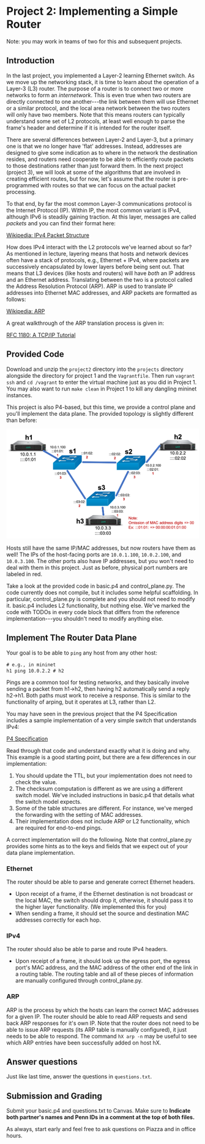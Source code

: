 # Project 2: Implementing a Simple Router

Note: you may work in teams of two for this and subsequent projects.

## Introduction

In the last project, you implemented a Layer-2 learning Ethernet switch.
As we move up the networking stack, it is time to learn about the operation of a Layer-3 (L3) router.
The purpose of a router is to connect two or more networks to form an *internetwork*.
This is even true when two routers are directly connected to one another---the link between them will use Ethernet or a similar protocol, and the local area network between the two routers will only have two members.
Note that this means routers can typically understand some set of L2 protocols, at least well enough to parse the frame's header and determine if it is intended for the router itself.


There are several differences between Layer-2 and Layer-3, but a primary one is that we no longer have 'flat' addresses.
Instead, addresses are designed to give some indication as to where in the network the destination resides, and routers need cooperate to be able to efficiently route packets to those destinations rather than just forward them.
In the next project (project 3), we will look at some of the algorithms that are involved in creating efficient routes, but for now, let's assume that the router is pre-programmed with routes so that we can focus on the actual packet processing.


To that end, by far the most common Layer-3 communications protocol is the Internet Protocol (IP).
Within IP, the most common variant is IPv4, although IPv6 is steadily gaining traction.
At this layer, messages are called *packets* and you can find their format here:

[Wikipedia: IPv4 Packet Structure](https://en.wikipedia.org/wiki/IPv4#Packet_structure)

How does IPv4 interact with the L2 protocols we've learned about so far?  As mentioned in lecture, layering means that hosts and network devices often have a stack of protocols, e.g., Ethernet + IPv4, where packets are successively encapsulated by lower layers before being sent out.
That means that L3 devices (like hosts and routers) will have *both* an IP address and an Ethernet address.
Translating between the two is a protocol called the Address Resolution Protocol (ARP).
ARP is used to translate IP addresses into Ethernet MAC addresses, and ARP packets are formatted as follows:

[Wikipedia: ARP](https://en.wikipedia.org/wiki/Address_Resolution_Protocol)

A great walkthrough of the ARP translation process is given in:

[RFC 1180: A TCP/IP Tutorial](https://tools.ietf.org/html/rfc1180#section-4)



## Provided Code

Download and unzip the `project2` directory into the `projects` directory alongside the directory for project 1 and the `Vagrantfile`.
Then run `vagrant ssh` and `cd /vagrant` to enter the virtual machine just as you did in Project 1.
You may also want to run `make clean` in Project 1 to kill any dangling mininet instances.

This project is also P4-based, but this time, we provide a control plane and you'll implement the data plane.
The provided topology is slightly different than before:

![Topology](configs/topology.png)

Hosts still have the same IP/MAC addresses, but now routers have them as well!  The IPs of the host-facing ports are `10.0.1.100`, `10.0.2.100`, and `10.0.3.100`.
The other ports also have IP addresses, but you won't need to deal with them in this project.
Just as before, physical port numbers are labeled in red.

Take a look at the provided code in basic.p4 and control_plane.py.
The code currently does not compile, but it includes some helpful scaffolding.
In particular, control_plane.py is complete and you should not need to modify it.
basic.p4 includes L2 functionality, but nothing else.
We've marked the code with TODOs in every code block that differs from the reference implementation---you shouldn't need to modify anything else.


## Implement The Router Data Plane

Your goal is to be able to `ping` any host from any other host:

```console
# e.g., in mininet
h1 ping 10.0.2.2 # h2
```

Pings are a common tool for testing networks, and they basically involve sending a packet from h1->h2, then having h2 automatically send a reply h2->h1.
Both paths must work to receive a response.
This is similar to the functionality of arping, but it operates at L3, rather than L2.

You may have seen in the previous project that the P4 Specification includes a sample implementation of a very simple switch that understands IPv4:

[P4 Specification](https://p4.org/p4-spec/docs/P4-16-v1.0.0-spec.html#sec-vss-all)

Read through that code and understand exactly what it is doing and why.
This example is a good starting point, but there are a few differences in our implementation:

  1. You should update the TTL, but your implementation does not need to check the value.
  2. The checksum computation is different as we are using a different switch model.  We've included instructions in basic.p4 that details what the switch model expects.
  3. Some of the table structures are different.  For instance, we've merged the forwarding with the setting of MAC addresses.
  4. Their implementation does not include ARP or L2 functionality, which are required for end-to-end pings.

A correct implementation will do the following.
Note that control_plane.py provides some hints as to the keys and fields that we expect out of your data plane implementation.

### Ethernet
  The router should be able to parse and generate correct Ethernet headers.

  - Upon receipt of a frame, if the Ethernet destination is not broadcast or the local MAC, the switch should drop it, otherwise, it should pass it to the higher layer functionality. (We implemented this for you)
  - When sending a frame, it should set the source and destination MAC addresses correctly for each hop.

### IPv4
  The router should also be able to parse and route IPv4 headers.

  - Upon receipt of a frame, it should look up the egress port, the egress port's MAC address, and the MAC address of the other end of the link in a routing table.
  The routing table and all of these pieces of information are manually configured through control_plane.py.

### ARP
  ARP is the process by which the hosts can learn the correct MAC addresses for a given IP.
  The router should be able to read ARP requests and send back ARP responses for it's own IP.
  Note that the router does not need to be able to issue ARP requests (its ARP table is manually configured), it just needs to be able to respond.
  The command `hX arp -n` may be useful to see which ARP entries have been successfully added on host hX.


## Answer questions

Just like last time, answer the questions in `questions.txt`.

## Submission and Grading

Submit your basic.p4 and questions.txt to Canvas.  Make sure to **Indicate both partner's names and Penn IDs in a comment at the top of both files.**

As always, start early and feel free to ask questions on Piazza and in office hours.


